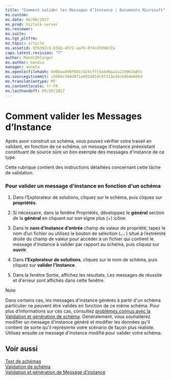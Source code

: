 ```yaml
---
title: "Comment valider les Messages d’Instance | Documents Microsoft"
ms.custom: 
ms.date: 06/08/2017
ms.prod: biztalk-server
ms.reviewer: 
ms.suite: 
ms.tgt_pltfrm: 
ms.topic: article
ms.assetid: 9f6302c6-b56b-4572-aa76-0f4c4599672a
caps.latest.revision: "7"
author: MandiOhlinger
ms.author: mandia
manager: anneta
ms.openlocfilehash: bd0baa898f801c924cffc5a446aa1a22d063a8fc
ms.sourcegitcommit: cb908c540d8f1a692d01dc8f313e16cb4b4e696d
ms.translationtype: MT
ms.contentlocale: fr-FR
ms.lasthandoff: 09/20/2017
---
```

# <a name="how-to-validate-instance-messages"></a>Comment valider les Messages d’Instance
Après avoir construit un schéma, vous pouvez vérifier votre travail en validant, en fonction de ce schéma, un message d'instance préexistant constituant de source sûre un bon exemple des messages d'instance de ce type.  
  
 Cette rubrique contient des instructions détaillées concernant cette tâche de validation.  
  
### <a name="to-validate-an-instance-message-against-a-schema"></a>Pour valider un message d'instance en fonction d'un schéma  
  
1.  Dans l’Explorateur de solutions, cliquez sur le schéma, puis cliquez sur **propriétés**.  
  
2.  Si nécessaire, dans la fenêtre Propriétés, développez le **général** section de la **général** en cliquant sur son signe plus (+) icône.  
  
3.  Dans le **nom d’Instance d’entrée** champ de valeur de propriété, tapez le nom d’un fichier ou utilisez le bouton de sélection (**...** ) situé à l’extrémité droite du champ de valeur pour accéder à un fichier qui contient le message d’instance à valider par rapport au schéma, puis cliquez sur **ouvrir**.  
  
4.  Dans **l’Explorateur de solutions**, cliquez sur le nom de schéma, puis cliquez sur **valider l’Instance**.  
  
5.  Dans la fenêtre Sortie, affichez les résultats. Les messages de réussite et d'erreur sont affichés dans cette fenêtre.  
  
> [!NOTE]
>  Dans certains cas, les messages d'instance générés à partir d'un schéma particulier ne peuvent être validés en fonction de ce même schéma. Pour plus d’informations sur ces cas, consultez [problèmes connus avec la Validation et génération de schéma](../core/known-issues-with-schema-generation-and-validation.md). Généralement, vous souhaiterez modifier un message d'instance généré et modifier les données qu'il contient de sorte qu'il représente votre scénario de façon plus réaliste. Utilisez ensuite ce message d'instance modifié pour valider votre schéma.  
  
## <a name="see-also"></a>Voir aussi  
 [Test de schémas](../core/testing-schemas.md)   
 [Validation de schéma](../core/schema-validation1.md)   
 [Validation et génération de Message d’instance](../core/instance-message-generation-and-validation.md)